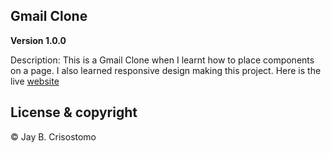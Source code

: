 ## Gmail Clone

**Version 1.0.0** 

Description:
This is a Gmail Clone when I learnt how to place components on a page. I also learned responsive design making this project. Here is the live [website](https://fir-2b9a2.web.app/)


## License & copyright

© Jay B. Crisostomo
